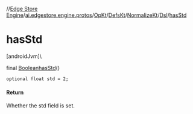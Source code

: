 //[Edge Store Engine](../../../../../../index.md)/[ai.edgestore.engine.protos](../../../../index.md)/[OpKt](../../../index.md)/[DefsKt](../../index.md)/[NormalizeKt](../index.md)/[Dsl](index.md)/[hasStd](has-std.md)

# hasStd

[androidJvm]\

final [Boolean](https://developer.android.com/reference/kotlin/java/lang/Boolean.html)[hasStd](has-std.md)()

<code>optional float std = 2;</code>

#### Return

Whether the std field is set.
